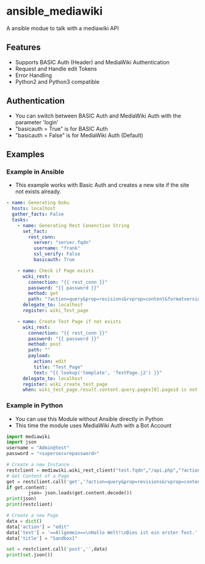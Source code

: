 # ansible_mediawiki
A ansible modue to talk with a mediawiki API
## Features
* Supports BASIC Auth (Header) and MediaWiki Authentication
* Request and Handle edit Tokens
* Error Handling
* Python2 and Python3 compatible
## Authentication
* You can switch between BASIC Auth and MediaWiki Auth with the parameter 'login'
* "basicauth = True" is for BASIC Auth
* "basicauth = False" is for MediaWiki Auth (Default)
## Examples
### Example in Ansible
* This example works with Basic Auth and creates a new site if the site not exists already.
```yaml
- name: Generating Doku
  hosts: localhost
  gather_facts: False
  tasks:
    - name: Generating Rest Conenction String
      set_fact:
        rest_conn:
          server: "server.fqdn"
          username: "frank"
          ssl_verify: False
          basicauth: True

    - name: Check if Page exists
      wiki_rest:
        connection: "{{ rest_conn }}"
        password: "{{ password }}"
        method: get
        path: "?action=query&prop=revisions&rvprop=content&formatversion=2&titles=Test_Page"
      delegate_to: localhost
      register: wiki_Test_page

    - name: Create Test Page if not exists
      wiki_rest:
        connection: "{{ rest_conn }}"
        password: "{{ password }}"
        method: post
        path: ""
        payload:
          action: edit
          title: "Test_Page"
          text: "{{ lookup('template', 'TestPage.j2') }}"
      delegate_to: localhost
      register: wiki_create_test_page
      when: wiki_test_page.result.content.query.pages[0].pageid is not defined
```
### Example in Python
* You can use this Module without Ansible directly in Python
* This time the module uses MediaWiki Auth with a Bot Account
```python
import mediawiki
import json
username = "Admin@test"
password = "<supersecurepassword>"

# Create a new Instance
restclient = mediawiki.wiki_rest_client("test.fqdn","/api.php","?action=query&meta=tokens&format=json",username,password,True,True,False)
# Get Content of a Page
get = restclient.call('get','?action=query&prop=revisions&rvprop=content&formatversion=2&titles=sandbox4','')
if get.content:
        json= json.loads(get.content.decode())
print(json)
print(restclient)

# Create a new Page
data = dict()
data['action'] = "edit"
data['text'] = '==Allgemein==\nHallo Welt!\nDies ist ein erster Test.'
data['title'] = "Sandbox1"

set = restclient.call('post','',data)
print(set.json())
```
